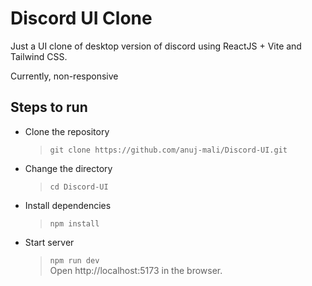 # Discord UI Clone

Just a UI clone of desktop version of discord using ReactJS + Vite and Tailwind CSS.

Currently, non-responsive

## Steps to run

- Clone the repository
  > `git clone https://github.com/anuj-mali/Discord-UI.git`
- Change the directory
  > `cd Discord-UI`
- Install dependencies
  > `npm install`
- Start server
  > `npm run dev` <br>
  > Open http://localhost:5173 in the browser.
